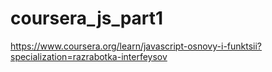 # coursera_js_part1
https://www.coursera.org/learn/javascript-osnovy-i-funktsii?specialization=razrabotka-interfeysov
